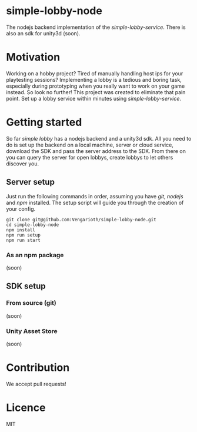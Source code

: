 # simple-lobby-node
The nodejs backend implementation of the _simple-lobby-service_. There is also an sdk  for unity3d (soon).

# Motivation
Working on a hobby project? Tired of manually handling host ips for your playtesting sessions? Implementing a lobby is a tedious and boring task, especially during prototyping when you really want to work on your game instead. So look no further! This project was created to eliminate that pain point. Set up a lobby service within minutes using _simple-lobby-service_.

# Getting started
So far _simple lobby_ has a nodejs backend and a unity3d sdk. All you need to do is set up the backend on a local machine, server or cloud service, download the SDK and pass the server address to the SDK. From there on you can query the server for open lobbys, create lobbys to let others discover you.

## Server setup
Just run the following commands in order, assuming you have _git_, _nodejs_ and _npm_ installed. The setup script will guide you through the creation of your config.

```
git clone git@github.com:Vengarioth/simple-lobby-node.git
cd simple-lobby-node
npm install
npm run setup
npm run start
```

### As an npm package
(soon)

## SDK setup
### From source (git)
(soon)

### Unity Asset Store
(soon)

# Contribution
We accept pull requests!

# Licence
MIT

